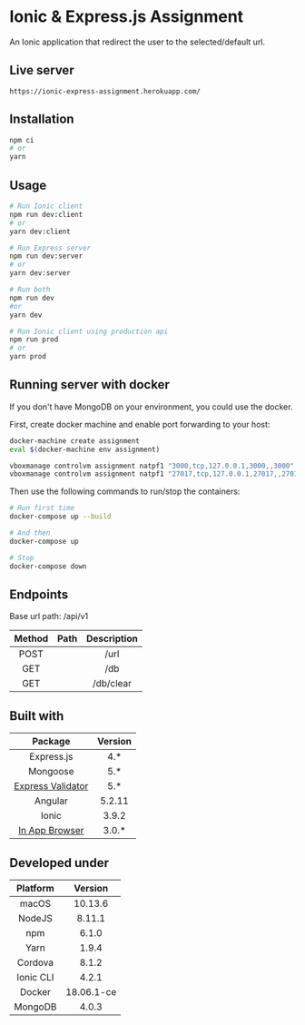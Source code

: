 # Ionic & Express.js Assignment

An Ionic application that redirect the user to the selected/default url.

## Live server

```
https://ionic-express-assignment.herokuapp.com/
```

## Installation

```sh
npm ci
# or
yarn
```

## Usage

```sh
# Run Ionic client
npm run dev:client
# or
yarn dev:client

# Run Express server
npm run dev:server
# or
yarn dev:server

# Run both
npm run dev
#or
yarn dev

# Run Ionic client using production api
npm run prod
# or
yarn prod
```

## Running server with docker

If you don't have MongoDB on your environment, you could use the docker.

First, create docker machine and enable port forwarding to your host:

```bash
docker-machine create assignment
eval $(docker-machine env assignment)

vboxmanage controlvm assignment natpf1 "3000,tcp,127.0.0.1,3000,,3000"
vboxmanage controlvm assignment natpf1 "27017,tcp,127.0.0.1,27017,,27017"
```

Then use the following commands to run/stop the containers:

```bash
# Run first time
docker-compose up --build

# And then
docker-compose up

# Stop
docker-compose down
```

## Endpoints

Base url path: /api/v1

| Method | Path | Description |
| :----: | :--: | :---------: |
|  POST  |      |    /url     | url: string, redirect: boolean |
|  GET   |      |     /db     | Seed the collection with default url (google.com) |
|  GET   |      |  /db/clear  | Clear the collection from urls |

## Built with

|                                   Package                                   | Version |
| :-------------------------------------------------------------------------: | :-----: |
|                                 Express.js                                  |  4.\*   |
|                                  Mongoose                                   |  5.\*   |
| [Express Validator](https://github.com/express-validator/express-validator) |  5.\*   |
|                                   Angular                                   | 5.2.11  |
|                                    Ionic                                    |  3.9.2  |
|   [In App Browser](https://github.com/apache/cordova-plugin-inappbrowser)   | 3.0.\*  |

## Developed under

| Platform  |  Version   |
| :-------: | :--------: |
|   macOS   |  10.13.6   |
|  NodeJS   |   8.11.1   |
|    npm    |   6.1.0    |
|   Yarn    |   1.9.4    |
|  Cordova  |   8.1.2    |
| Ionic CLI |   4.2.1    |
|  Docker   | 18.06.1-ce |
|  MongoDB  |   4.0.3    |
